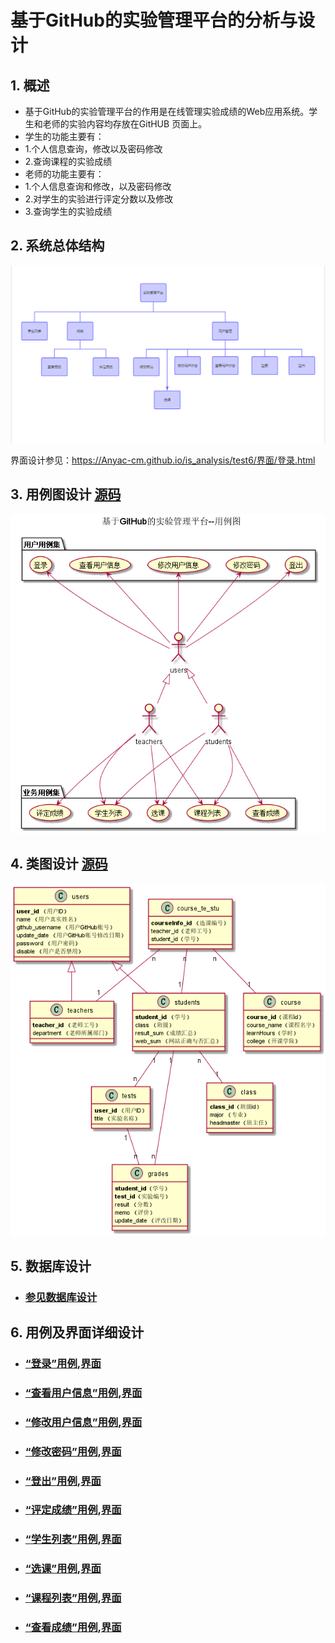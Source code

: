 #  基于GitHub的实验管理平台的分析与设计
## 1. 概述
- 基于GitHub的实验管理平台的作用是在线管理实验成绩的Web应用系统。学生和老师的实验内容均存放在GitHUB
页面上。
- 学生的功能主要有：
- 1.个人信息查询，修改以及密码修改  
- 2.查询课程的实验成绩
- 老师的功能主要有：
- 1.个人信息查询和修改，以及密码修改  
- 2.对学生的实验进行评定分数以及修改
- 3.查询学生的实验成绩
## 2. 系统总体结构
![](zongtijiegou.png)

界面设计参见：https://Anyac-cm.github.io/is_analysis/test6/界面/登录.html
    
## 3. 用例图设计 [源码](UML-631.puml)
![](UML-631.png)

## 4. 类图设计 [源码](UMl-641.puml)
![](UMl-641.png)

## 5. 数据库设计
- ### [参见数据库设计](database.md)

## 6. 用例及界面详细设计  
- ### [“登录”用例](./用例/登录.md),[界面](https://Anyac-cm.github.io/is_analysis/test6/界面/登录.html) 
- ### [“查看用户信息”用例](./用例/查看用户信息.md),[界面](https://Anyac-cm.github.io/is_analysis/test6/界面/用户界面老师.html)
- ### [“修改用户信息”用例](./用例/修改用户信息.md),[界面](https://Anyac-cm.github.io/is_analysis/test6/界面/用户信息老师.html)
- ### [“修改密码”用例](./用例/修改密码.md),[界面](https://Anyac-cm.github.io/is_analysis/test6/界面/修改密码.html)
- ### [“登出”用例](./用例/登出.md),[界面](https://Anyac-cm.github.io/is_analysis/test6/界面/登录.html)
- ### [“评定成绩”用例](./用例/评定成绩.md),[界面](https://Anyac-cm.github.io/is_analysis/test6/界面/评定成绩.html)
- ### [“学生列表”用例](./用例/学生列表.md),[界面](https://Anyac-cm.github.io/is_analysis/test6/界面/index.html)
- ### [“选课”用例](./用例/选课.md),[界面](https://Anyac-cm.github.io/is_analysis/test6/界面/选课.html)
- ### [“课程列表”用例](./用例/课程列表.md),[界面](https://Anyac-cm.github.io/is_analysis/test6/界面/选课.html)
- ### [“查看成绩”用例](./用例/查看成绩.md),[界面](https://Anyac-cm.github.io/is_analysis/test6/界面/查看成绩.html)





    